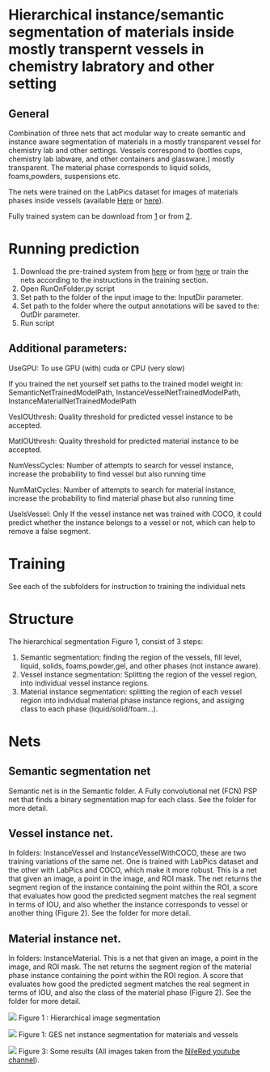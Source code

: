 ﻿# Hierarchical instance/semantic segmentation of materials inside mostly transpernt vessels  in chemistry labratory and other setting


## General
Combination of three nets that act modular way to create semantic and instance aware segmentation of materials in a mostly transparent vessel for chemistry lab and other settings. Vessels correspond to (bottles cups, chemistry lab labware, and other containers and glassware.) mostly transparent. The material phase corresponds to liquid solids, foams,powders, suspensions etc.

The nets were trained on the LabPics dataset for images of materials phases inside vessels (available [Here](https://zenodo.org/record/3697452) or [here](https://drive.google.com/file/d/1gfaM_6eZjtg7dkFShGl1gIfsXzj1KjIX/view?usp=sharing)).

Fully trained system can be download from [1](https://zenodo.org/record/3697767) or from [2](https://drive.google.com/file/d/1ZnEp_TwB0iUOVuSQ-YEXqfHzF5I08ryH/view?usp=sharing).


# Running prediction


1. Download the pre-trained system from [here](https://zenodo.org/record/3697767) or from [here](https://drive.google.com/file/d/1ZnEp_TwB0iUOVuSQ-YEXqfHzF5I08ryH/view?usp=sharing) or train the nets according to the instructions in the training section.
2. Open RunOnFolder.py script
3. Set path to the folder of the input image to the: InputDir parameter.
4. Set path to the folder where the output annotations will be saved to the: OutDir parameter.
5. Run script


## Additional parameters:
UseGPU: To use GPU (with) cuda or CPU (very slow)

If you trained the net yourself set paths to the trained model weight in:
SemanticNetTrainedModelPath,  InstanceVesselNetTrainedModelPath,  InstanceMaterialNetTrainedModelPath 

VesIOUthresh: Quality threshold for predicted vessel instance to be accepted.

MatIOUthresh: Quality threshold for predicted material instance to be accepted.

NumVessCycles: Number of attempts to search for vessel instance, increase the probability to find vessel but also running time

NumMatCycles: Number of attempts to search for material instance, increase the probability to find material phase but also running time

UseIsVessel: Only If the vessel instance net was trained with COCO, it could predict whether the instance belongs to a vessel or not, which can help to remove a false segment.






# Training
See each of the subfolders for instruction to training the individual nets


# Structure 


The hierarchical segmentation Figure 1, consist of 3 steps:
1. Semantic segmentation: finding the region of the vessels, fill level, liquid, solids, foams,powder,gel, and other phases (not instance aware).
2. Vessel instance segmentation: Splitting the region of the vessel region, into individual vessel instance regions.
3. Material instance segmentation: splitting the region of each vessel region into individual material phase instance regions, and assiging class to each phase (liquid/solid/foam...).
# Nets 
## Semantic segmentation net
Semantic net is in the Semantic folder. 
A Fully convolutional net (FCN) PSP net that finds a binary segmentation map for each class. See the folder for more detail.


## Vessel instance net.
In folders: InstanceVessel and InstanceVesselWithCOCO, these are two training variations of the same net. One is trained with LabPics dataset and the other with LabPics and COCO, which make it more robust. This is a net that given an image, a point in the image, and ROI mask. The net returns the segment region of the instance containing the point within the ROI, a score that evaluates how good the predicted segment matches the real segment in terms of IOU, and also whether the instance corresponds to vessel or another thing (Figure 2). See the folder for more detail.




## Material instance net.
In folders: InstanceMaterial. This is a net that given an image, a point in the image, and ROI mask. The net returns the segment region of the material phase instance containing the point within the ROI region. A score that evaluates how good the predicted segment matches the real segment in terms of IOU, and also the class of the material phase (Figure 2). See the folder for more detail.








![](/Figure1.png)
Figure 1 : Hierarchical image segmentation


![](/Figure2.png)
Figure 1: GES net instance segmentation for materials and vessels


![](/Figure3.png)
Figure 3: Some results (All images taken from the [NileRed youtube channel](https://www.youtube.com/user/TheRedNile)).
